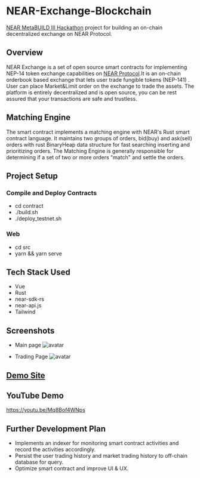 # NEAR-Exchange-Blockchain

[NEAR MetaBUILD III Hackathon](https://metabuild.devpost.com/?ref_feature=challenge&ref_medium=discover) project for building an on-chain decentralized exchange on NEAR Protocol.

## Overview
 NEAR Exchange is a set of open source smart contracts for implementing NEP-14 token exchange capabilities on [NEAR Protocol](https://near.org).It is an on-chain orderbook based exchange that lets user trade fungible tokens (NEP-141) . User can place Market&Limit order on the exchange to trade the assets. The platform is entirely decentralized and is open source, you can be rest assured that your transactions are safe and trustless.


## Matching Engine
The smart contract implements a matching engine with NEAR's Rust smart contract language. It maintains two groups of orders, bid(buy) and ask(sell) orders with rust BinaryHeap data structure for fast searching inserting and prioritizing orders. The Matching Engine is generally responsible for determining if a set of two or more orders "match" and settle the orders.


## Project Setup 
### Compile and Deploy Contracts 
- cd contract
- ./build.sh
- ./deploy_testnet.sh


### Web
- cd src
- yarn && yarn serve
  
## Tech Stack Used
 - Vue
 - Rust
 - near-sdk-rs
 - near-api.js
 - Tailwind

## Screenshots
- Main page
![avatar](https://d112y698adiu2z.cloudfront.net/photos/production/software_photos/002/310/491/datas/original.jpg)

- Trading Page
![avatar](https://d112y698adiu2z.cloudfront.net/photos/production/software_photos/002/310/718/datas/original.jpg)



## [Demo Site](https://near-drab.vercel.app/)


## YouTube Demo

https://youtu.be/Mq8Bof4WNps


## Further Development Plan
- Implements an indexer for monitoring smart contract activities and record the activities accordingly.
- Persist the user trading history and market trading history to off-chain database for query.
- Optimize smart contract and improve UI & UX.  



